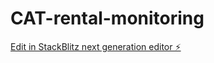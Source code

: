 # CAT-rental-monitoring

[Edit in StackBlitz next generation editor ⚡️](https://stackblitz.com/~/github.com/Harshit-Agarwal-007/CAT-rental-monitoring)